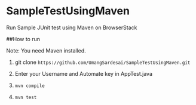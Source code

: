# SampleTestUsingMaven
Run Sample JUnit test using Maven on BrowserStack

##How to run

Note: You need Maven installed.

1. git clone `https://github.com/UmangSardesai/SampleTestUsingMaven.git`

2. Enter your Username and Automate key in AppTest.java

3. `mvn compile`

4. `mvn test`
